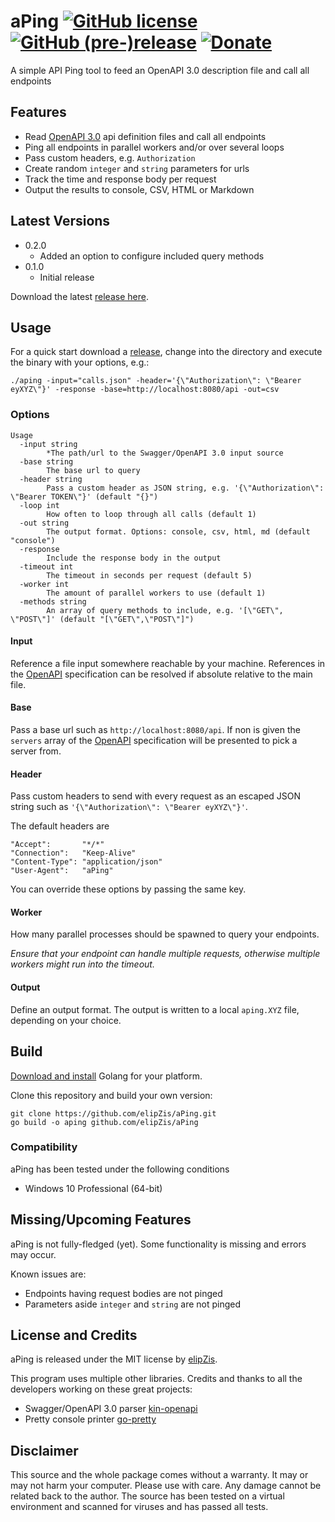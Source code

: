 # aPing [![GitHub license](https://img.shields.io/github/license/elipzis/aPing.svg)](https://github.com/elipzis/aping/blob/master/LICENSE.md) [![GitHub (pre-)release](https://img.shields.io/badge/release-0.1.0-yellow.svg)](https://github.com/elipzis/aping/releases/tag/0.1.0) [![Donate](https://img.shields.io/badge/Donate-PayPal-green.svg)](https://www.paypal.me/insanitydesign)
A simple API Ping tool to feed an OpenAPI 3.0 description file and call all endpoints

## Features
* Read [OpenAPI 3.0][2] api definition files and call all endpoints
* Ping all endpoints in parallel workers and/or over several loops
* Pass custom headers, e.g. `Authorization`
* Create random `integer` and `string` parameters for urls
* Track the time and response body per request
* Output the results to console, CSV, HTML or Markdown

## Latest Versions
* 0.2.0
  * Added an option to configure included query methods
* 0.1.0
  * Initial release
  
Download the latest [release here][3].

## Usage
For a quick start download a [release][3], change into the directory and execute the binary with your options, e.g.:
```shell script
./aping -input="calls.json" -header='{\"Authorization\": \"Bearer eyXYZ\"}' -response -base=http://localhost:8080/api -out=csv
```

### Options
```shell script
Usage
  -input string
        *The path/url to the Swagger/OpenAPI 3.0 input source
  -base string
        The base url to query
  -header string
        Pass a custom header as JSON string, e.g. '{\"Authorization\": \"Bearer TOKEN\"}' (default "{}")
  -loop int
        How often to loop through all calls (default 1)
  -out string
        The output format. Options: console, csv, html, md (default "console")
  -response
        Include the response body in the output
  -timeout int
        The timeout in seconds per request (default 5)
  -worker int
        The amount of parallel workers to use (default 1)
  -methods string
        An array of query methods to include, e.g. '[\"GET\", \"POST\"]' (default "[\"GET\",\"POST\"]")
```

#### Input
Reference a file input somewhere reachable by your machine. 
References in the [OpenAPI][2] specification can be resolved if absolute relative to the main file.

#### Base
Pass a base url such as `http://localhost:8080/api`.
If non is given the `servers` array of the [OpenAPI][2] specification will be presented to pick a server from.

#### Header
Pass custom headers to send with every request as an escaped JSON string such as `'{\"Authorization\": \"Bearer eyXYZ\"}'`.

The default headers are
```
"Accept":       "*/*"
"Connection":   "Keep-Alive"
"Content-Type": "application/json"
"User-Agent":   "aPing"
```

You can override these options by passing the same key.

#### Worker
How many parallel processes should be spawned to query your endpoints.

*Ensure that your endpoint can handle multiple requests, otherwise multiple workers might run into the timeout.*

#### Output
Define an output format. The output is written to a local `aping.XYZ` file, depending on your choice.

## Build
[Download and install][5] Golang for your platform.

Clone this repository and build your own version:
```shell script
git clone https://github.com/elipZis/aPing.git
go build -o aping github.com/elipZis/aPing
```

### Compatibility
aPing has been tested under the following conditions
* Windows 10 Professional (64-bit)

## Missing/Upcoming Features
aPing is not fully-fledged (yet). Some functionality is missing and errors may occur.

Known issues are:
* Endpoints having request bodies are not pinged
* Parameters aside `integer` and `string` are not pinged 

## License and Credits
aPing is released under the MIT license by [elipZis][1].

This program uses multiple other libraries. Credits and thanks to all the developers working on these great projects:
* Swagger/OpenAPI 3.0 parser [kin-openapi][6]
* Pretty console printer [go-pretty][7]

## Disclaimer
This source and the whole package comes without a warranty. 
It may or may not harm your computer. Please use with care. 
Any damage cannot be related back to the author. 
The source has been tested on a virtual environment and scanned for viruses and has passed all tests.

  [1]: https://elipZis.com
  [2]: https://swagger.io/specification/
  [3]: https://github.com/elipZis/aPing/releases
  [4]: https://github.com/elipZis/aPing/wiki/Version-History
  [5]: https://golang.org/dl/
  [6]: https://github.com/getkin/kin-openapi
  [7]: https://github.com/jedib0t/go-pretty